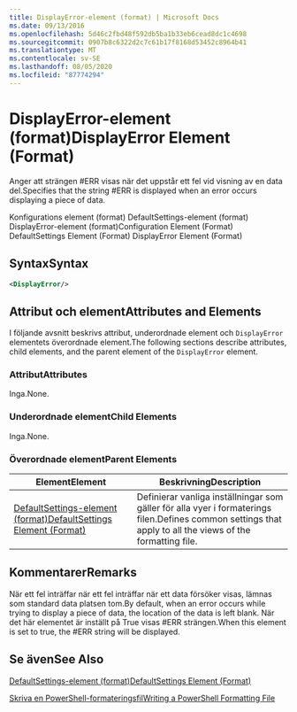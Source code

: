 ```yaml
---
title: DisplayError-element (format) | Microsoft Docs
ms.date: 09/13/2016
ms.openlocfilehash: 5d46c2fbd48f592db5ba1b33eb6cead8dc1c4698
ms.sourcegitcommit: 0907b8c6322d2c7c61b17f8168d53452c8964b41
ms.translationtype: MT
ms.contentlocale: sv-SE
ms.lasthandoff: 08/05/2020
ms.locfileid: "87774294"
---
```

# <a name="displayerror-element-format"></a><span data-ttu-id="2a006-102">DisplayError-element (format)</span><span class="sxs-lookup"><span data-stu-id="2a006-102">DisplayError Element (Format)</span></span>

<span data-ttu-id="2a006-103">Anger att strängen #ERR visas när det uppstår ett fel vid visning av en data del.</span><span class="sxs-lookup"><span data-stu-id="2a006-103">Specifies that the string #ERR is displayed when an error occurs displaying a piece of data.</span></span>

<span data-ttu-id="2a006-104">Konfigurations element (format) DefaultSettings-element (format) DisplayError-element (format)</span><span class="sxs-lookup"><span data-stu-id="2a006-104">Configuration Element (Format) DefaultSettings Element (Format) DisplayError Element (Format)</span></span>

## <a name="syntax"></a><span data-ttu-id="2a006-105">Syntax</span><span class="sxs-lookup"><span data-stu-id="2a006-105">Syntax</span></span>

```xml
<DisplayError/>
```

## <a name="attributes-and-elements"></a><span data-ttu-id="2a006-106">Attribut och element</span><span class="sxs-lookup"><span data-stu-id="2a006-106">Attributes and Elements</span></span>

<span data-ttu-id="2a006-107">I följande avsnitt beskrivs attribut, underordnade element och `DisplayError` elementets överordnade element.</span><span class="sxs-lookup"><span data-stu-id="2a006-107">The following sections describe attributes, child elements, and the parent element of the `DisplayError` element.</span></span>

### <a name="attributes"></a><span data-ttu-id="2a006-108">Attribut</span><span class="sxs-lookup"><span data-stu-id="2a006-108">Attributes</span></span>

<span data-ttu-id="2a006-109">Inga.</span><span class="sxs-lookup"><span data-stu-id="2a006-109">None.</span></span>

### <a name="child-elements"></a><span data-ttu-id="2a006-110">Underordnade element</span><span class="sxs-lookup"><span data-stu-id="2a006-110">Child Elements</span></span>

<span data-ttu-id="2a006-111">Inga.</span><span class="sxs-lookup"><span data-stu-id="2a006-111">None.</span></span>

### <a name="parent-elements"></a><span data-ttu-id="2a006-112">Överordnade element</span><span class="sxs-lookup"><span data-stu-id="2a006-112">Parent Elements</span></span>

|<span data-ttu-id="2a006-113">Element</span><span class="sxs-lookup"><span data-stu-id="2a006-113">Element</span></span>|<span data-ttu-id="2a006-114">Beskrivning</span><span class="sxs-lookup"><span data-stu-id="2a006-114">Description</span></span>|
|-------------|-----------------|
|[<span data-ttu-id="2a006-115">DefaultSettings-element (format)</span><span class="sxs-lookup"><span data-stu-id="2a006-115">DefaultSettings Element (Format)</span></span>](./defaultsettings-element-format.md)|<span data-ttu-id="2a006-116">Definierar vanliga inställningar som gäller för alla vyer i formaterings filen.</span><span class="sxs-lookup"><span data-stu-id="2a006-116">Defines common settings that apply to all the views of the formatting file.</span></span>|

## <a name="remarks"></a><span data-ttu-id="2a006-117">Kommentarer</span><span class="sxs-lookup"><span data-stu-id="2a006-117">Remarks</span></span>

<span data-ttu-id="2a006-118">När ett fel inträffar när ett fel inträffar när ett data försöker visas, lämnas som standard data platsen tom.</span><span class="sxs-lookup"><span data-stu-id="2a006-118">By default, when an error occurs while trying to display a piece of data, the location of the data is left blank.</span></span> <span data-ttu-id="2a006-119">När det här elementet är inställt på True visas #ERR strängen.</span><span class="sxs-lookup"><span data-stu-id="2a006-119">When this element is set to true, the #ERR string will be displayed.</span></span>

## <a name="see-also"></a><span data-ttu-id="2a006-120">Se även</span><span class="sxs-lookup"><span data-stu-id="2a006-120">See Also</span></span>

[<span data-ttu-id="2a006-121">DefaultSettings-element (format)</span><span class="sxs-lookup"><span data-stu-id="2a006-121">DefaultSettings Element (Format)</span></span>](./defaultsettings-element-format.md)

[<span data-ttu-id="2a006-122">Skriva en PowerShell-formateringsfil</span><span class="sxs-lookup"><span data-stu-id="2a006-122">Writing a PowerShell Formatting File</span></span>](./writing-a-powershell-formatting-file.md)
